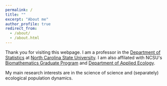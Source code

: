 ```yaml
---
permalink: /
title: ""
excerpt: "About me"
author_profile: true
redirect_from: 
  - /about/
  - /about.html
---
```


Thank you for visiting this webpage.  I am a professor in the [Department of Statistics](https://statistics.sciences.ncsu.edu/) at [North Carolina State University](https://www.ncsu.edu/). I am also affilated with NCSU's [Biomathematics Graduate Program](http://bma.math.ncsu.edu) and [Department of Applied Ecology](https://cals.ncsu.edu/applied-ecology/). 

My main research interests are in the science of science and (separately) ecological population dynamics.  
